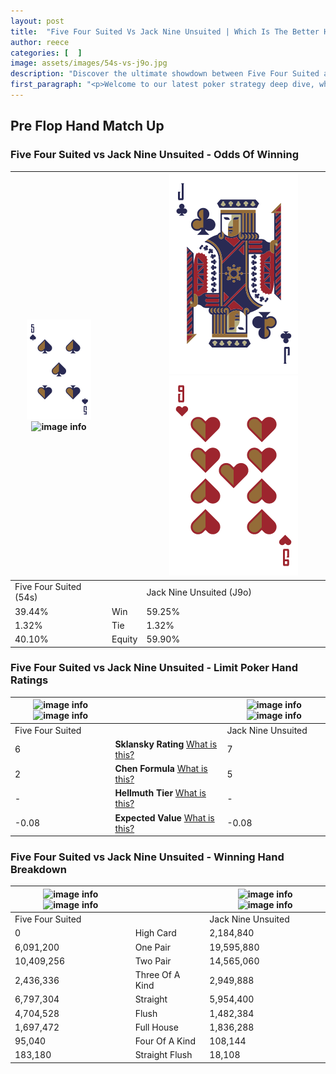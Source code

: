 ```yaml
---
layout: post
title:  "Five Four Suited Vs Jack Nine Unsuited | Which Is The Better Hand In Poker? A Complete Guide"
author: reece
categories: [  ]
image: assets/images/54s-vs-j9o.jpg
description: "Discover the ultimate showdown between Five Four Suited and Jack Nine Unsuited in poker! Uncover the odds, strategies, and scenarios where one hand triumphs over the other. Get ready to up your poker game with this thrilling analysis."
first_paragraph: "<p>Welcome to our latest poker strategy deep dive, where we're pitting two distinct hands against each other in a high-stakes showdown: Five Four Suited vs Jack Nine Unsuited.</p><p>In the dynamic world of poker, every decision counts, and knowing which hand holds the upper hand is key to your success at the table.</p><p>In this article, we'll dissect these two hands, explore the scenarios where one dominates the other, and equip you with the knowledge to make strategic choices that can tip the odds in your favor.</p><p>Get ready to unravel the intriguing dynamics of these poker hands and elevate your game to new heights.</p>"
---
```




[comment]: # (sp0)

## Pre Flop Hand Match Up

<div class="table hand-ratings" markdown="1"> 



### Five Four Suited vs Jack Nine Unsuited - Odds Of Winning


    
| ![image info](assets/images/hand1/5.png) ![image info](assets/images/hand1/4s.png) |  | ![image info](assets/images/hand2/J.png) ![image info](assets/images/hand2/9o.png) |
| -------- | -------- | -------- |
| Five Four Suited (54s) |  | Jack Nine Unsuited (J9o) |
| 39.44% | Win | 59.25% |
| 1.32% | Tie | 1.32% |
| 40.10% | Equity | 59.90% |




[comment]: # (sp1)



### Five Four Suited vs Jack Nine Unsuited - Limit Poker Hand Ratings


    
| ![image info](https://www.riverpairs.com/assets/images/hand1/5.png) ![image info](https://www.riverpairs.com/assets/images/hand1/4s.png) |  | ![image info](https://www.riverpairs.com/assets/images/hand2/J.png) ![image info](https://www.riverpairs.com/assets/images/hand2/9o.png) |
| -------- | -------- | -------- |
| Five Four Suited |  | Jack Nine Unsuited |
| 6 | **Sklansky Rating** [What is this?](/sklansky-rating-explained) | 7 |
| 2 | **Chen Formula** [What is this?](/chen-formula-explained) | 5 |
| - | **Hellmuth Tier** [What is this?](/Hellmuth-tier-explained) | - |
| -0.08 | **Expected Value** [What is this?](/expected-value-explained) | -0.08 |




[comment]: # (sp2)



### Five Four Suited vs Jack Nine Unsuited - Winning Hand Breakdown


    
| ![image info](https://www.riverpairs.com/assets/images/hand1/5.png) ![image info](https://www.riverpairs.com/assets/images/hand1/4s.png) |  | ![image info](https://www.riverpairs.com/assets/images/hand2/J.png) ![image info](https://www.riverpairs.com/assets/images/hand2/9o.png) |
| -------- | -------- | -------- |
| Five Four Suited |  | Jack Nine Unsuited |
| 0 | High Card | 2,184,840 |
| 6,091,200 | One Pair | 19,595,880 |
| 10,409,256 | Two Pair | 14,565,060 |
| 2,436,336 | Three Of A Kind | 2,949,888 |
| 6,797,304 | Straight | 5,954,400 |
| 4,704,528 | Flush | 1,482,384 |
| 1,697,472 | Full House | 1,836,288 |
| 95,040 | Four Of A Kind | 108,144 |
| 183,180 | Straight Flush | 18,108 |




[comment]: # (sp3)



</div>

[comment]: # (sp4)



[comment]: # (sp5)

